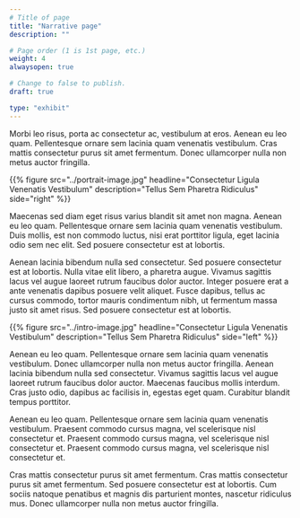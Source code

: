 ```yaml
---
# Title of page
title: "Narrative page"
description: ""

# Page order (1 is 1st page, etc.)
weight: 4
alwaysopen: true

# Change to false to publish.
draft: true

type: "exhibit"
---
```


Morbi leo risus, porta ac consectetur ac, vestibulum at eros. Aenean eu leo quam. Pellentesque ornare sem lacinia quam venenatis vestibulum. Cras mattis consectetur purus sit amet fermentum. Donec ullamcorper nulla non metus auctor fringilla.

{{% figure src="../portrait-image.jpg" headline="Consectetur Ligula Venenatis Vestibulum" description="Tellus Sem Pharetra Ridiculus" side="right" %}}

Maecenas sed diam eget risus varius blandit sit amet non magna. Aenean eu leo quam. Pellentesque ornare sem lacinia quam venenatis vestibulum. Duis mollis, est non commodo luctus, nisi erat porttitor ligula, eget lacinia odio sem nec elit. Sed posuere consectetur est at lobortis.

Aenean lacinia bibendum nulla sed consectetur. Sed posuere consectetur est at lobortis. Nulla vitae elit libero, a pharetra augue. Vivamus sagittis lacus vel augue laoreet rutrum faucibus dolor auctor. Integer posuere erat a ante venenatis dapibus posuere velit aliquet. Fusce dapibus, tellus ac cursus commodo, tortor mauris condimentum nibh, ut fermentum massa justo sit amet risus. Sed posuere consectetur est at lobortis.

{{% figure src="../intro-image.jpg" headline="Consectetur Ligula Venenatis Vestibulum" description="Tellus Sem Pharetra Ridiculus" side="left" %}}

Aenean eu leo quam. Pellentesque ornare sem lacinia quam venenatis vestibulum. Donec ullamcorper nulla non metus auctor fringilla. Aenean lacinia bibendum nulla sed consectetur. Vivamus sagittis lacus vel augue laoreet rutrum faucibus dolor auctor. Maecenas faucibus mollis interdum. Cras justo odio, dapibus ac facilisis in, egestas eget quam. Curabitur blandit tempus porttitor.

Aenean eu leo quam. Pellentesque ornare sem lacinia quam venenatis vestibulum. Praesent commodo cursus magna, vel scelerisque nisl consectetur et. Praesent commodo cursus magna, vel scelerisque nisl consectetur et. Praesent commodo cursus magna, vel scelerisque nisl consectetur et.

Cras mattis consectetur purus sit amet fermentum. Cras mattis consectetur purus sit amet fermentum. Sed posuere consectetur est at lobortis. Cum sociis natoque penatibus et magnis dis parturient montes, nascetur ridiculus mus. Donec ullamcorper nulla non metus auctor fringilla.
